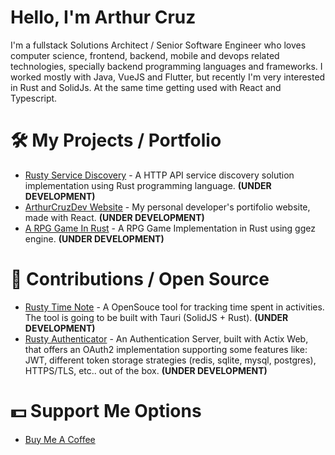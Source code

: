 # Hello, I'm Arthur Cruz
I'm a fullstack Solutions Architect / Senior Software Engineer who loves computer science, frontend, backend, mobile and devops related technologies, specially backend programming languages and frameworks. I worked mostly with Java, VueJS and Flutter, but recently I'm very interested in Rust and SolidJs. At the same time getting used with React and Typescript.

# 🛠️ My Projects / Portfolio
* [Rusty Service Discovery](https://github.com/ArthurCruzDev/rusty-service-discovery) - A HTTP API service discovery solution implementation using Rust programming language. **(UNDER DEVELOPMENT)**
* [ArthurCruzDev Website](https://github.com/ArthurCruzDev/arthurcruzdev-website) - My personal developer's portifolio website, made with React. **(UNDER DEVELOPMENT)**
* [A RPG Game In Rust](https://github.com/ArthurCruzDev/rpg_game_rust) - A RPG Game Implementation in Rust using ggez engine. **(UNDER DEVELOPMENT)**
  
# 🤝 Contributions / Open Source
* [Rusty Time Note](https://github.com/ArthurCruzDev/rusty_time_note_desktop) - A OpenSouce tool for tracking time spent in activities. The tool is going to be built with Tauri (SolidJS + Rust). **(UNDER DEVELOPMENT)**
* [Rusty Authenticator](https://github.com/ArthurCruzDev/rusty_authenticator) - An Authentication Server, built with Actix Web, that offers an OAuth2 implementation supporting some features like: JWT, different token storage strategies (redis, sqlite, mysql, postgres), HTTPS/TLS, etc.. out of the box. **(UNDER DEVELOPMENT)**

# 💵 Support Me Options
* [Buy Me A Coffee](https://www.buymeacoffee.com/devArthurCruz)
